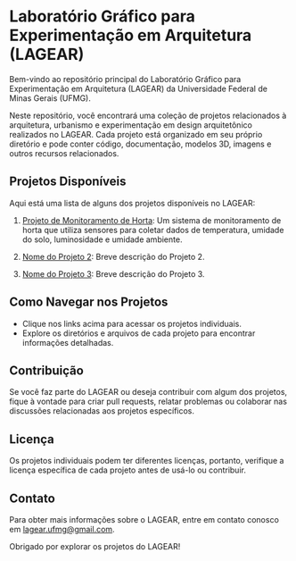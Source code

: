 # Laboratório Gráfico para Experimentação em Arquitetura (LAGEAR)

Bem-vindo ao repositório principal do Laboratório Gráfico para Experimentação em Arquitetura (LAGEAR) da Universidade Federal de Minas Gerais (UFMG).

Neste repositório, você encontrará uma coleção de projetos relacionados à arquitetura, urbanismo e experimentação em design arquitetônico realizados no LAGEAR. Cada projeto está organizado em seu próprio diretório e pode conter código, documentação, modelos 3D, imagens e outros recursos relacionados.

## Projetos Disponíveis

Aqui está uma lista de alguns dos projetos disponíveis no LAGEAR:

1. [Projeto de Monitoramento de Horta](https://github.com/emidiosouza/LAGEAR_UFMG/tree/main/Horta): Um sistema de monitoramento de horta que utiliza sensores para coletar dados de temperatura, umidade do solo, luminosidade e umidade ambiente.

2. [Nome do Projeto 2](link-para-o-projeto-2): Breve descrição do Projeto 2.

3. [Nome do Projeto 3](link-para-o-projeto-3): Breve descrição do Projeto 3.

## Como Navegar nos Projetos

- Clique nos links acima para acessar os projetos individuais.
- Explore os diretórios e arquivos de cada projeto para encontrar informações detalhadas.

## Contribuição

Se você faz parte do LAGEAR ou deseja contribuir com algum dos projetos, fique à vontade para criar pull requests, relatar problemas ou colaborar nas discussões relacionadas aos projetos específicos.

## Licença

Os projetos individuais podem ter diferentes licenças, portanto, verifique a licença específica de cada projeto antes de usá-lo ou contribuir.

## Contato

Para obter mais informações sobre o LAGEAR, entre em contato conosco em [lagear.ufmg@gmail.com](mailto:lagear.ufmg@gmail.com).

Obrigado por explorar os projetos do LAGEAR!

